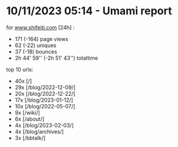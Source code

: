 # 10/11/2023 05:14 - Umami report
for www.shifeiti.com [24h] :

 - 171 (-164) page views
 - 62 (-22) uniques
 - 37 (-18) bounces
 - 2h 44' 59'' (-2h 51' 43'') totaltime


top 10 urls:
 - 40x [/]
 - 29x [/blog/2022-12-09/]
 - 20x [/blog/2022-12-22/]
 - 17x [/blog/2023-01-12/]
 - 10x [/blog/2022-05-07/]
 - 9x [/wiki/]
 - 6x [/about/]
 - 4x [/blog/2023-02-03/]
 - 4x [/blog/archives/]
 - 3x [/bbtalk/]


